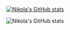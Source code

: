 [![Nikola's GitHub stats](https://github-readme-stats.vercel.app/api?username=NikolaMrkic)](https://github.com/NikolaMrkic/github-readme-stats)

![Nikola's GitHub stats](https://github-readme-stats.vercel.app/api?username=NikolaMrkic&show_icons=true&theme=radical)

